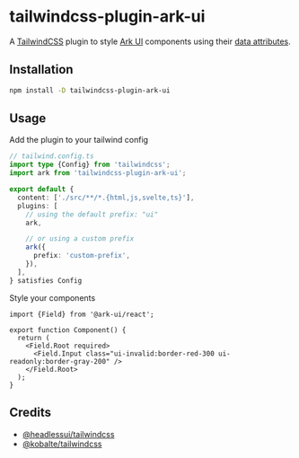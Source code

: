 # tailwindcss-plugin-ark-ui

A [TailwindCSS](https://tailwindcss.com/) plugin to style [Ark UI](https://ark-ui.com/) components using their [data attributes](https://developer.mozilla.org/en-US/docs/Learn_web_development/Howto/Solve_HTML_problems/Use_data_attributes).

## Installation

```bash
npm install -D tailwindcss-plugin-ark-ui
```

## Usage

Add the plugin to your tailwind config

```ts
// tailwind.config.ts
import type {Config} from 'tailwindcss';
import ark from 'tailwindcss-plugin-ark-ui';

export default {
  content: ['./src/**/*.{html,js,svelte,ts}'],
  plugins: [
    // using the default prefix: "ui"
    ark,

    // or using a custom prefix
    ark({
      prefix: 'custom-prefix',
    }),
  ],
} satisfies Config
```

Style your components

```tsx
import {Field} from '@ark-ui/react';

export function Component() {
  return (
    <Field.Root required>
      <Field.Input class="ui-invalid:border-red-300 ui-readonly:border-gray-200" />
    </Field.Root>
  );
}
```

## Credits

- [@headlessui/tailwindcss](https://github.com/tailwindlabs/headlessui/tree/main/packages/%40headlessui-tailwindcss)
- [@kobalte/tailwindcss](https://github.com/kobaltedev/kobalte/tree/main/packages/tailwindcss)